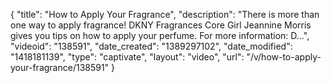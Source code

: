 {
    "title": "How to Apply Your Fragrance",
    "description": "There is more than one way to apply fragrance! DKNY Fragrances Core Girl Jeannine Morris gives you tips on how to apply your perfume. For more information: D...",
    "videoid": "138591",
    "date_created": "1389297102",
    "date_modified": "1418181139",
    "type": "captivate",
    "layout": "video",
    "url": "\/v\/how-to-apply-your-fragrance\/138591"
}